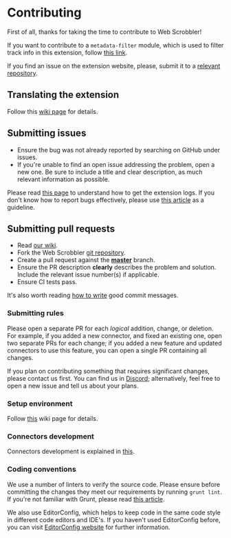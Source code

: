 # Contributing

First of all, thanks for taking the time to contribute to Web Scrobbler!

If you want to contribute to a `metadata-filter` module, which is used to
filter track info in this extension, follow [this link][MfRepository].

If you find an issue on the extension website, please, submit it
to a [relevant repository][WebsiteRepository].

## Translating the extension

Follow this [wiki page][TranslateHowto] for details.

## Submitting issues

-   Ensure the bug was not already reported by searching on GitHub under issues.
-   If you're unable to find an open issue addressing the problem, open
a new one. Be sure to include a title and clear description, as much relevant
information as possible.

Please read [this page][DebugExtension] to understand how to get
the extension logs. If you don't know how to report bugs effectively,
please use [this article][ReportBugs] as a guideline.

## Submitting pull requests

-   Read [our wiki][Wiki].
-   Fork the Web Scrobbler [git repository][Repository].
-   Create a pull request against the [**master**][RepositoryMaster] branch.
-   Ensure the PR description **clearly** describes the problem and solution.
Include the relevant issue number(s) if applicable.
-   Ensure CI tests pass.

It's also worth reading [how to write][CommitMessages] good commit messages.

### Submitting rules

Please open a separate PR for each *logical* addition, change, or deletion.
For example, if you added a new connector, and fixed an existing one, open
two separate PRs for each change; if you added a new feature and updated
connectors to use this feature, you can open a single PR containing all changes.

If you plan on contributing something that requires significant changes, please
contact us first. You can find us in [Discord][Discord-Server]; alternatively,
feel free to open a new issue and tell us about your plans.

### Setup environment

Follow [this][SetupDevEnv] wiki page for details.

### Connectors development

Connectors development is explained in [this][ConnectorsDev].

### Coding conventions

We use a number of linters to verify the source code. Please ensure before
committing the changes they meet our requirements by running `grunt lint`.
If you're not familiar with Grunt, please read [this article][Grunt].

We also use EditorConfig, which helps to keep code in the same code style
in different code editors and IDE's. If you haven't used EditorConfig before,
you can visit [EditorConfig website][EditorConfig] for further information.

[CommitMessages]: http://chris.beams.io/posts/git-commit/
[ConnectorsDev]: https://github.com/web-scrobbler/web-scrobbler/wiki/Connectors-development
[Discord-Server]: https://discord.com/invite/u99wNWw
[DebugExtension]: https://github.com/web-scrobbler/web-scrobbler/wiki/Debug-the-extension
[EditorConfig]: http://editorconfig.org/#overview
[Grunt]: http://gruntjs.com/getting-started
[ReportBugs]: http://www.chiark.greenend.org.uk/~sgtatham/bugs.html
[SetupDevEnv]: https://github.com/web-scrobbler/web-scrobbler/wiki/Setup-development-environment
[TranslateHowto]: https://github.com/web-scrobbler/web-scrobbler/wiki/Translate-the-extension
[Wiki]: https://github.com/web-scrobbler/web-scrobbler/wiki

[MfRepository]: https://github.com/web-scrobbler/metadata-filter
[RepositoryMaster]: https://github.com/web-scrobbler/web-scrobbler/tree/master
[Repository]: https://github.com/web-scrobbler/web-scrobbler
[WebsiteRepository]: https://github.com/web-scrobbler/web-scrobbler.github.io
